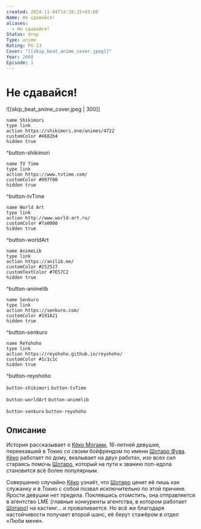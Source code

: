 ```yaml
---
created: 2024-11-04T14:18:15+03:00
Name: Не сдавайся!
aliases:
  - Не сдавайся!
Status: drop
Type: anime
Rating: PG-13
Cover: "[[skip_beat_anime_cover.jpeg]]"
Year: 2008
Episode: 1
---
```


# Не сдавайся!

![[skip_beat_anime_cover.jpeg | 300]]

```button
name Shikimori
type link
action https://shikimori.one/animes/4722
customColor #4682b4
hidden true
```
^button-shikimori

```button
name TV Time
type link
action https://www.tvtime.com/
customColor #997f00
hidden true
```
^button-tvTime

```button
name World Art
type link
action http://www.world-art.ru/
customColor #7a0000
hidden true
```
^button-worldArt

```button
name AnimeLib
type link
action https://anilib.me/
customColor #252527
customTextColor #7E57C2
hidden true
```
^button-animelib

```button
name Senkuro
type link
action https://senkuro.com/
customColor #191A21
hidden true
```
^button-senkuro

```button
name ReYohoho
type link
action https://reyohoho.github.io/reyohoho/
customColor #1c1c1c
hidden true
```
^button-reyohoho

`button-shikimori` `button-tvTime`

`button-worldArt` `button-animelib`

`button-senkuro` `button-reyohoho`

## Описание

История рассказывает о [Кёко Могами](https://shikimori.one/characters/4158-kyouko-mogami), 16-летней девушке, переехавшей в Токио со своим бойфрендом по имени [Шотаро Фува](https://shikimori.one/characters/10646-shoutarou-fuwa). [Кёко](https://shikimori.one/characters/4158-kyouko-mogami) работает по дому, вкалывает на двух работах, изо всех сил стараясь помочь [Шотаро](https://shikimori.one/characters/10646-shoutarou-fuwa), который на пути к званию поп-идола становится всё более популярным.

Совершенно случайно [Кёко](https://shikimori.one/characters/4158-kyouko-mogami) узнаёт, что [Шотаро](https://shikimori.one/characters/10646-shoutarou-fuwa) ценит её лишь как служанку и в Токио с собой позвал исключительно по этой причине. Ярости девушки нет предела. Поклявшись отомстить, она отправляется в агентство LME (главные конкуренты агентства, в котором работает [Шотаро](https://shikimori.one/characters/10646-shoutarou-fuwa)) на кастинг... и проваливается. Но всё же благодаря настойчивости получает второй шанс, её берут стажёром в отдел «Люби меня».
